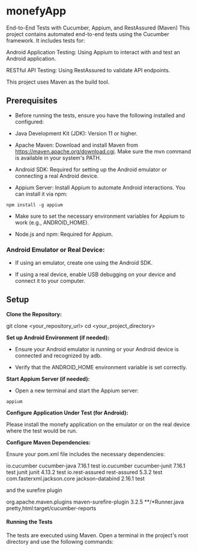# monefyApp
End-to-End Tests with Cucumber, Appium, and RestAssured (Maven)
This project contains automated end-to-end tests using the Cucumber framework. It includes tests for:

Android Application Testing: Using Appium to interact with and test an Android application.

RESTful API Testing: Using RestAssured to validate API endpoints.

This project uses Maven as the build tool.

## Prerequisites

- Before running the tests, ensure you have the following installed and configured:

- Java Development Kit (JDK): Version 11 or higher.

- Apache Maven: Download and install Maven from https://maven.apache.org/download.cgi.  Make sure the mvn command is available in your system's PATH.

- Android SDK: Required for setting up the Android emulator or connecting a real Android device.

- Appium Server: Install Appium to automate Android interactions. You can install it via npm:

`npm install -g appium
`
- Make sure to set the necessary environment variables for Appium to work (e.g., ANDROID_HOME).

- Node.js and npm: Required for Appium.


### Android Emulator or Real Device:

- If using an emulator, create one using the Android SDK.

- If using a real device, enable USB debugging on your device and connect it to your computer.



## **Setup**

**Clone the Repository:**

git clone <your_repository_url>
cd <your_project_directory>

**Set up Android Environment (if needed):**

- Ensure your Android emulator is running or your Android device is connected and recognized by adb.

- Verify that the ANDROID_HOME environment variable is set correctly.

**Start Appium Server (if needed):**

- Open a new terminal and start the Appium server:

`appium
`

**Configure Application Under Test (for Android):**

Please install the monefy application on the emulator or on the real device where the test would be run.

**Configure Maven Dependencies:**

Ensure your pom.xml file includes the necessary dependencies:

<dependencies>
    <dependency>
        <groupId>io.cucumber</groupId>
        <artifactId>cucumber-java</artifactId>
        <version>7.16.1</version> <scope>test</scope>
    </dependency>
    <dependency>
        <groupId>io.cucumber</groupId>
        <artifactId>cucumber-junit</artifactId> <version>7.16.1</version> <scope>test</scope>
    </dependency>
    <dependency>
        <groupId>junit</groupId>
        <artifactId>junit</artifactId>
        <version>4.13.2</version> <scope>test</scope>
    </dependency>
    <dependency>
        <groupId>io.rest-assured</groupId>
        <artifactId>rest-assured</artifactId>
        <version>5.3.2</version>  <scope>test</scope>
    </dependency>
    <dependency>
        <groupId>com.fasterxml.jackson.core</groupId>
        <artifactId>jackson-databind</artifactId>
        <version>2.16.1</version>  <scope>test</scope>
    </dependency>
</dependencies>

and the surefire plugin

<build>
    <plugins>
        <plugin>
            <groupId>org.apache.maven.plugins</groupId>
            <artifactId>maven-surefire-plugin</artifactId>
            <version>3.2.5</version> <configuration>
                <includes>
                    <include>**/*Runner.java</include> </includes>
                 <systemPropertyVariables>
                    <cucumber.plugin>pretty,html:target/cucumber-reports</cucumber.plugin>
                </systemPropertyVariables>
            </configuration>
        </plugin>
    </plugins>
</build>

#### Running the Tests

The tests are executed using Maven. Open a terminal in the project's root directory and use the following commands:


